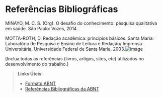 # Referências Bibliográficas

MINAYO, M. C. S. (Org). O desafio do conhecimento: pesquisa qualitativa em saúde. São Paulo: Vozes, 2014.

MOTTA-ROTH, D. Redação acadêmica: princípios básicos. Santa Maria: Laboratório de Pesquisa e Ensino de Leitura e Redação/ Imprensa Universitária, Universidade Federal de Santa Maria, 2003.![image](https://github.com/ICEI-PUC-Minas-PMV-ADS/pmv-ads-2023-2-e1-proj-web-t14-pmv-ads-2023-2-e1-proj-gestaoestoquesup/assets/133724013/fc90ac06-dd33-463b-b0d1-52eae7d95d06)

[Inclua todas as referências (livros, artigos, sites, etc) utilizados no desenvolvimento do trabalho.]

> **Links Úteis**:
> - [Formato ABNT](https://www.normastecnicas.com/abnt/)
> - [Referências Bibliográficas da ABNT](https://comunidade.rockcontent.com/referencia-bibliografica-abnt/)
